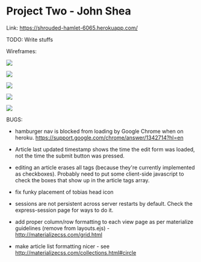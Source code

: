 # Project Two - John Shea

Link: https://shrouded-hamlet-6065.herokuapp.com/

TODO: Write stuffs

Wireframes:

![](http://cl.ly/image/002g3N1n3I2z/wiki_db_wireframe.jpg)

![](http://cl.ly/image/2A3Z350g2Y1K/wiki_routes_wireframe_1.jpg)

![](http://cl.ly/image/1f222N1J2c1G/wiki_routes_wireframe_2.jpg)

![](http://cl.ly/image/1t0O0e1t1f0G/wiki_views_wireframe_1.jpg)

![](http://cl.ly/image/2W0m0X381U3o/wiki_views_wireframe_2.jpg)

BUGS:

* hamburger nav is blocked from loading by Google Chrome when on heroku. https://support.google.com/chrome/answer/1342714?hl=en

* Article last updated timestamp shows the time the edit form was loaded, not
the time the submit button was pressed.

* editing an article erases all tags (because they're currently implemented as checkboxes). Probably need to put some client-side javascript to check the boxes that show up in the article tags array.

* fix funky placement of tobias head icon

* sessions are not persistent across server restarts by default. Check the express-session page for ways to do it.

* add proper column/row formatting to each view page as per materialize guidelines (remove from layouts.ejs) - http://materializecss.com/grid.html

* make article list formatting nicer - see http://materializecss.com/collections.html#circle
